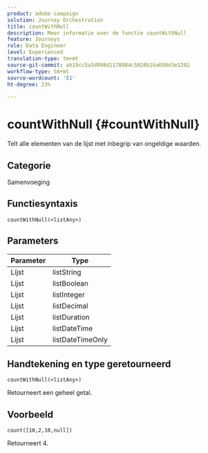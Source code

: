 ```yaml
---
product: adobe campaign
solution: Journey Orchestration
title: countWithNull
description: Meer informatie over de functie countWithNull
feature: Journeys
role: Data Engineer
level: Experienced
translation-type: tm+mt
source-git-commit: ab19cc5a3d998d1178984c5028b1ba650d3e1292
workflow-type: tm+mt
source-wordcount: '51'
ht-degree: 23%

---
```



# countWithNull {#countWithNull}

Telt alle elementen van de lijst met inbegrip van ongeldige waarden.

## Categorie

Samenvoeging

## Functiesyntaxis

`countWithNull(<listAny>)`

## Parameters

| Parameter | Type |
|-----------|------------------|
| Lijst | listString |
| Lijst | listBoolean |
| Lijst | listInteger |
| Lijst | listDecimal |
| Lijst | listDuration |
| Lijst | listDateTime |
| Lijst | listDateTimeOnly |

## Handtekening en type geretourneerd

`countWithNull(<listAny>)`

Retourneert een geheel getal.

## Voorbeeld

`count([10,2,10,null])`

Retourneert 4.

